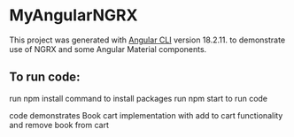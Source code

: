 # MyAngularNGRX

This project was generated with [Angular CLI](https://github.com/angular/angular-cli) version 18.2.11.
to demonstrate use of NGRX and some Angular Material components.

## To run code:

run npm install command to install packages
run npm start to run code

code demonstrates Book cart implementation with add to cart functionality
and remove book from cart